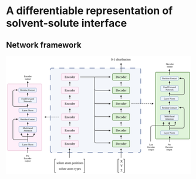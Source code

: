 # A differentiable representation of solvent-solute interface

## Network framework

![](./paper/image/network_framework.png)